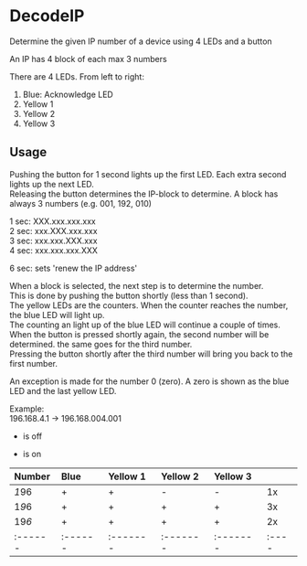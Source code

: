 # DecodeIP
Determine the given IP number of a device using 4 LEDs and a button

An IP has 4 block of each max 3 numbers

There are 4 LEDs. From left to right:
1. Blue: Acknowledge LED
2. Yellow 1
3. Yellow 2
4. Yellow 3

## Usage
Pushing the button for 1 second lights up the first LED. Each extra second lights up the next LED.<br>
Releasing the button determines the IP-block to determine.
A block has always 3 numbers (e.g. 001, 192, 010)

1 sec: XXX.xxx.xxx.xxx<br>
2 sec: xxx.XXX.xxx.xxx<br>
3 sec: xxx.xxx.XXX.xxx<br>
4 sec: xxx.xxx.xxx.XXX<br>

6 sec: sets 'renew the IP address'

When a block is selected, the next step is to determine the number.<br>
This is done by pushing the button shortly (less than 1 second).<br>
The yellow LEDs are the counters. When the counter reaches the number, the blue LED will light up.<br>
The counting an light up of the blue LED will continue a couple of times.<br>
When the button is pressed shortly again, the second number will be determined. the same goes for the third number.<br>
Pressing the button shortly after the third number will bring you back to the first number.<br>

An exception is made for the number 0 (zero). A zero is shown as the blue LED and the last yellow LED.

Example:<br>
196.168.4.1   ->  196.168.004.001

- is off<br>
+ is on<br>

|Number |Blue   |Yellow 1|Yellow 2|Yellow 3|     |
|:------|:------|:-------|:-------|:-------|:----|
|*1*96  |+      |+       |-       |-       |1x   |
|1*9*6  |+      |+       |+       |+       |3x   |
|19*6*  |+      |+       |+       |+       |2x   |
|:------|:------|:-------|:-------|:-------|:----|

